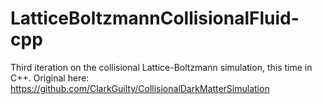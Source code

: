 # LatticeBoltzmannCollisionalFluid-cpp
Third iteration on the collisional Lattice-Boltzmann simulation, this time in C++. Original here: https://github.com/ClarkGuilty/CollisionalDarkMatterSimulation
